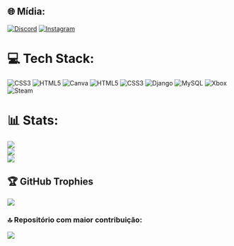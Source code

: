 
## 🌐 Mídia:
[![Discord](https://img.shields.io/badge/Discord-%237289DA.svg?logo=discord&logoColor=white)](https://discord.gg/joaoosabio) [![Instagram](https://img.shields.io/badge/Instagram-%23E4405F.svg?logo=Instagram&logoColor=white)](https://instagram.com/joaopedrosbt) 

# 💻 Tech Stack:
![CSS3](https://img.shields.io/badge/css3-%231572B6.svg?style=for-the-badge&logo=css3&logoColor=white) ![HTML5](https://img.shields.io/badge/html5-%23E34F26.svg?style=for-the-badge&logo=html5&logoColor=white) ![Canva](https://img.shields.io/badge/Canva-%2300C4CC.svg?style=for-the-badge&logo=Canva&logoColor=white) ![HTML5](https://img.shields.io/badge/html5-%23E34F26.svg?style=for-the-badge&logo=html5&logoColor=white) ![CSS3](https://img.shields.io/badge/css3-%231572B6.svg?style=for-the-badge&logo=css3&logoColor=white) ![Django](https://img.shields.io/badge/django-%23092E20.svg?style=for-the-badge&logo=django&logoColor=white) ![MySQL](https://img.shields.io/badge/mysql-4479A1.svg?style=for-the-badge&logo=mysql&logoColor=white) ![Xbox](https://img.shields.io/badge/xbox-%23107C10.svg?style=for-the-badge&logo=xbox&logoColor=white) ![Steam](https://img.shields.io/badge/steam-%23000000.svg?style=for-the-badge&logo=steam&logoColor=white)
# 📊 Stats:
![](https://github-readme-stats.vercel.app/api?username=JoaoPedroSBT00&theme=merko&hide_border=false&include_all_commits=false&count_private=false)<br/>
![](https://nirzak-streak-stats.vercel.app/?user=JoaoPedroSBT00&theme=merko&hide_border=false)<br/>
![](https://github-readme-stats.vercel.app/api/top-langs/?username=JoaoPedroSBT00&theme=merko&hide_border=false&include_all_commits=false&count_private=false&layout=compact)

## 🏆 GitHub Trophies
![](https://github-profile-trophy.vercel.app/?username=JoaoPedroSBT00&theme=onedark&no-frame=false&no-bg=false&margin-w=4)

### 🔝 Repositório com maior contribuição:
![](https://github-contributor-stats.vercel.app/api?username=JoaoPedroSBT00&limit=5&theme=dark&combine_all_yearly_contributions=true)

<!-- Proudly created with GPRM ( https://gprm.itsvg.in ) -->
